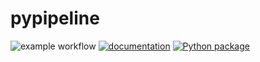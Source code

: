 # pypipeline

![example workflow](https://github.com/patricktourniaire/pypipeline/actions/workflows/python-unittesting.yml/badge.svg) [![documentation](https://github.com/PatrickTourniaire/pypipeline/actions/workflows/main.yml/badge.svg)](https://github.com/PatrickTourniaire/pypipeline/actions/workflows/main.yml) [![Python package](https://github.com/PatrickTourniaire/pypipeline/actions/workflows/python-release.yml/badge.svg)](https://github.com/PatrickTourniaire/pypipeline/actions/workflows/python-release.yml)
